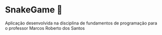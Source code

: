 # SnakeGame :snake:
Aplicação desenvolvida na disciplina de fundamentos de programação para o professor Marcos Roberto dos Santos
